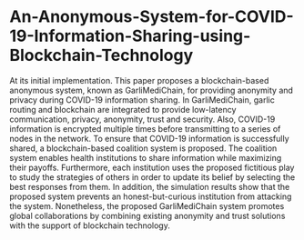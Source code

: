 # An-Anonymous-System-for-COVID-19-Information-Sharing-using-Blockchain-Technology
At its initial implementation. This paper proposes a blockchain-based anonymous system, known as GarliMediChain, for providing anonymity and privacy during COVID-19 information sharing. In GarliMediChain, garlic routing and blockchain are integrated to provide low-latency communication, privacy, anonymity, trust and security. Also, COVID-19 information is encrypted multiple times before transmitting to a series of nodes in the network. To ensure that COVID-19 information is successfully shared, a blockchain-based coalition system is proposed. The coalition system enables health institutions to share information while maximizing their payoffs. Furthermore, each institution uses the proposed fictitious play to study the strategies of others in order to update its belief by selecting the best responses from them. In addition, the simulation results show that the proposed system prevents an honest-but-curious institution from attacking the system. Nonetheless, the proposed GarliMediChain system promotes global collaborations by combining existing anonymity and trust solutions with the support of blockchain technology.
